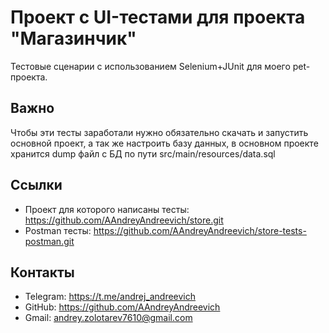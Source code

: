 # Проект с UI-тестами для проекта "Магазинчик"

Тестовые сценарии с использованием Selenium+JUnit для моего pet-проекта.

## Важно
Чтобы эти тесты заработали нужно обязательно скачать и запустить основной проект,
а так же настроить базу данных, в основном проекте хранится dump файл с БД по пути src/main/resources/data.sql

## Ссылки
- Проект для которого написаны тесты: https://github.com/AAndreyAndreevich/store.git
- Postman тесты: https://github.com/AAndreyAndreevich/store-tests-postman.git

## Контакты
- Telegram: https://t.me/andrej_andreevich
- GitHub: https://github.com/AAndreyAndreevich
- Gmail: andrey.zolotarev7610@gmail.com